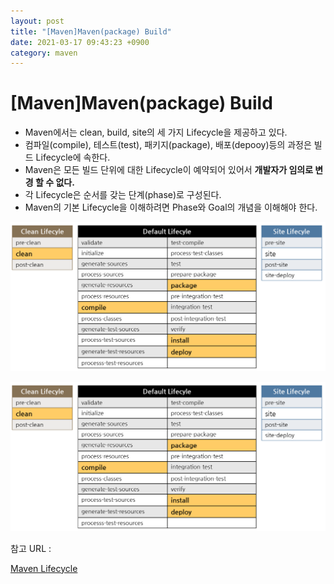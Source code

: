 ```yaml
---
layout: post
title: "[Maven]Maven(package) Build"
date: 2021-03-17 09:43:23 +0900
category: maven
---
```


# [Maven]Maven(package) Build

- Maven에서는 clean, build, site의 세 가지 Lifecycle을 제공하고 있다.
- 컴파일(compile), 테스트(test), 패키지(package), 배포(depooy)등의 과정은 빌드 Lifecycle에 속한다.
- Maven은 모든 빌드 단위에 대한 Lifecycle이 예약되어 있어서 **개발자가 임의로 변경 할 수 없다.**
- 각 Lifecycle은 순서를 갖는 단계(phase)로 구성된다.
- Maven의 기본 Lifecycle을 이해하려면 Phase와 Goal의 개념을 이해해야 한다.

![./maven_image_file/maven_build1.png](./maven_image_file/maven_build1.png)

![alt text](/public/img/maven_image_file/maven_build1.png)

참고 URL : 

[Maven Lifecycle](http://wiki.gurubee.net/display/SWDEV/Maven+Lifecycle)